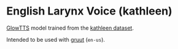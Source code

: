 # English Larynx Voice (kathleen)

[GlowTTS](https://github.com/rhasspy/glow-tts-train) model trained from the [kathleen dataset](https://github.com/rhasspy/dataset-voice-kathleen/).

Intended to be used with [gruut](https://github.com/rhasspy/gruut) (`en-us`).
